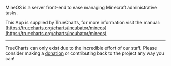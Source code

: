 MineOS is a server front-end to ease managing Minecraft administrative tasks.

This App is supplied by TrueCharts, for more information visit the manual: [https://truecharts.org/charts/incubator/mineos](https://truecharts.org/charts/incubator/mineos)

---

TrueCharts can only exist due to the incredible effort of our staff.
Please consider making a [donation](https://truecharts.org/about/sponsor) or contributing back to the project any way you can!
